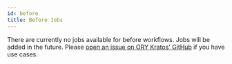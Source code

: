 ```yaml
---
id: before
title: Before Jobs
---
```


There are currently no jobs available for before workflows. Jobs will be added
in the future. Please
[open an issue on ORY Kratos' GitHub](https://github.com/zzpu/ums/issues/new/choose)
if you have use cases.
